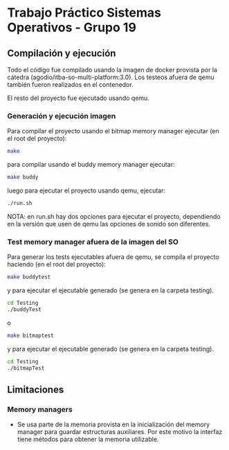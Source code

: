 # Trabajo Práctico Sistemas Operativos - Grupo 19

## Compilación y ejecución

Todo el código fue compilado usando la imagen de docker provista por la cátedra (agodio/itba-so-multi-platform:3.0). Los testeos afuera de qemu también fueron realizados en el contenedor.

El resto del proyecto fue ejecutado usando qemu.

### Generación y ejecución imagen

Para compilar el proyecto usando el bitmap memory manager ejecutar (en el root del proyecto):
```bash
make
```

para compilar usando el buddy memory manager ejecutar:
```bash
make buddy
```

luego para ejecutar el proyecto usando qemu, ejecutar:
```bash
./run.sh
```
NOTA: en run.sh hay dos opciones para ejecutar el proyecto, dependiendo en la versión que usen de qemu las opciones de sonido son diferentes.

### Test memory manager afuera de la imagen del SO

Para generar los tests ejecutables afuera de qemu, se compila el proyecto haciendo (en el root del proyecto):

```bash
make buddytest
```

y para ejecutar el ejecutable generado (se genera en la carpeta testing).

```bash
cd Testing
./buddyTest
```

o 

```bash
make bitmaptest
```

y para ejecutar el ejecutable generado (se genera en la carpeta testing).

```bash
cd Testing
./bitmapTest
```
## Limitaciones

### Memory managers
* Se usa parte de la memoria provista en la inicialización del memory manager para guardar estructuras auxiliares. Por este motivo la interfaz tiene métodos para obtener la memoria utilizable.
